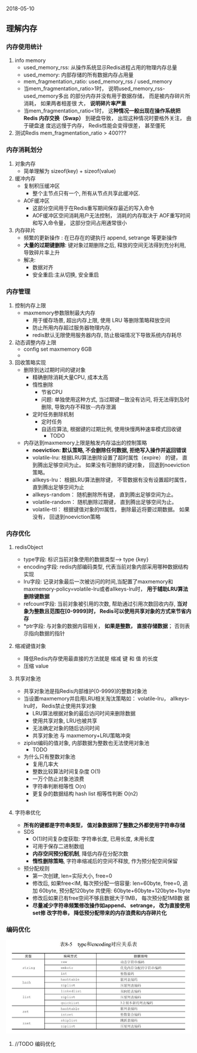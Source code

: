 2018-05-10

## 理解内存

### 内存使用统计
1. info memory
    - used_memory_rss: 从操作系统显示Redis进程占用的物理内存总量 
    - used_memory: 内部存储的所有数据内存占用量
    - mem_fragmentation_ratio: used_memory_rss / used_memory
    - 当mem_fragmentation_ratio>1时， 说明used_memory_rss-used_memory多出
      的部分内存并没有用于数据存储， 而是被内存碎片所消耗， 如果两者相差很
      大， **说明碎片率严重**
    - 当mem_fragmentation_ratio<1时， 这**种情况一般出现在操作系统把Redis
      内存交换（Swap）** 到硬盘导致， 出现这种情况时要格外关注， 由于硬盘速
      度远远慢于内存， Redis性能会变得很差， 甚至僵死
2. 测试Redis  mem_fragmentation_ratio > 400???

### 内存消耗划分
1. 对象内存
    - 简单理解为 sizeof(key) + sizeof(value)
2. 缓冲内存
    - 复制积压缓冲区
        - 整个主节点只有一个, 所有从节点共享此缓冲区. 
    - AOF缓冲区
        - 这部分空间用于在Redis重写期间保存最近的写入命令
        - AOF缓冲区空间消耗用户无法控制， 消耗的内存取决于
          AOF重写时间和写入命令量， 这部分空间占用通常很小
3. 内存碎片
    - 频繁的更新操作 : 在已存在的键执行 append, setrange 等更新操作
    - **大量的过期键删除**: 键对象过期删除之后, 释放的空间无法得到充分利用, 导致碎片率上升
    - 解决:
        - 数据对齐
        - 安全重启:主从切换, 安全重启

### 内存管理
1. 控制内存上限
    - maxmemory参数限制最大内存
        - 用于缓存场景, 超出内存上限, 使用 LRU 等删除策略释放空间
        - 防止所用内存超过服务器物理内存,
        - redis默认无限使用服务器内存, 防止极端情况下导致系统内存耗尽
2. 动态调整内存上限
    - config set maxmemory 6GB 
    - 
2. 回收策略实现
    - 删除到达过期时间的键对象
        - 精确删除消耗大量CPU, 成本太高
        - 惰性删除
            - 节省CPU
            - 问题: 单独使用这种方式, 当过期键一致没有访问, 将无法得到及时删除, 导致内存不释放--内存泄漏
        - 定时任务删除机制
            - 定时任务
            - 自适应算法, 根据键的过期比例, 使用快慢两种速率模式回收键
                - TODO
    - 内存达到maxmemory上限是触发内存溢出的控制策略
        - **noeviction: 默认策略, 不会删除任何数据, 拒绝写入操作并返回错误**
        - volatile-lru: 根据LRU算法删除设置了超时属性（expire） 的键， 直
                       到腾出足够空间为止。 如果没有可删除的键对象， 回退到noeviction策略。
        - allkeys-lru： 根据LRU算法删除键， 不管数据有没有设置超时属性，直到腾出足够空间为止
        - allkeys-random： 随机删除所有键， 直到腾出足够空间为止。
        - volatile-random： 随机删除过期键， 直到腾出足够空间为止。
        - volatile-ttl： 根据键值对象的ttl属性， 删除最近将要过期数据。 如果
        没有， 回退到noeviction策略

### 内存优化
1. redisObject
    - type字段: 标识当前对象使用的数据类型--> type {key}
    - encoding字段: redis内部编码类型, 代表当前对象内部采用哪种数据结构实现
    - lru字段: 记录对象最后一次被访问的时间,当配置了maxmemory和 maxmemory-policy=volatile-lru或者allkeys-lru时，
     **用于辅助LRU算法删除键数据**
    - refcount字段: 当前对象被引用的次数, 帮助通过引用次数回收内存, 
        **当对象为整数且范围在[0-9999]时， Redis可以使用共享对象的方式来节省内存**
    - *ptr字段: 与对象的数据内容相关， **如果是整数， 直接存储数据**； 否则表示指向数据的指针
    
2. 缩减键值对象
    - 降低Redis内存使用最直接的方法就是 缩减 键 和 值 的长度
    - 压缩 value
3. 共享对象池
    - 共享对象池是指Redis内部维护[0-9999]的整数对象池
    - 当设置maxmemory并启用LRU相关淘汰策略如： volatile-lru， allkeys-lru时， Redis禁止使用共享对象
        - LRU算法根据对象的最后访问时间来删除数据
        - 使用共享对象, LRU也被共享
        - 无法确定对象的随后访问时间
        - 共享对象池 与 maxmemory+LRU策略冲突
    - ziplist编码的值对象, 内部数据为整数也无法使用对象池
        - TODO
    - 为什么只有整数对象池
        - 复用几率大
        - 整数比较算法时间复杂度 O(1)
        - 一万个防止对象池浪费
        - 字符串判断相等性 O(n)
        - 更复杂的数据结构 hash list 相等性判断 O(n2)
        - 
4. 字符串优化
    - **所有的键都是字符串类型， 值对象数据除了整数之外都使用字符串存储**
    - SDS
        - O(1)时间复杂度获取: 字符串长度, 已用长度, 未用长度
        - 可用于保存二进制数组
        - **内存空间预分配机制**, 降低内存在分配次数
        - **惰性删除策略**, 字符串缩减后的空间不释放, 作为预分配空间保留
    - 预分配规则
        - 第一次创建, len=实际大小, free=0
        - 修改后, 如果free<lM, 每次预分配一倍容量: len=60byte, free=0, 追加 60byte, 预分配120byte
        共使用: 60byte+60byte+120byte+1byte 
        - 修改后如果已有free空间不够且数据大于1MB， 每次预分配1MB数
          据
        - **尽量减少字符串频繁修改操作如append、 setrange， 改为直接使用set修
          改字符串， 降低预分配带来的内存浪费和内存碎片化**
          
### 编码优化
![](1.jpg)

1. //TODO  编码优化
    